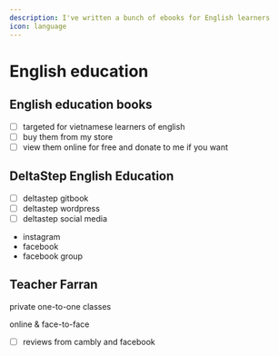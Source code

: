 ```yaml
---
description: I've written a bunch of ebooks for English learners
icon: language
---
```


# English education

## English education books

* [ ] targeted for vietnamese learners of english
* [ ] buy them from my store
* [ ] view them online for free and donate to me if you want

## DeltaStep English Education

* [ ] deltastep gitbook&#x20;
* [ ] deltastep wordpress&#x20;
* [ ] deltastep social media

- instagram
- facebook
- facebook group

## Teacher Farran

private one-to-one classes

online & face-to-face

* [ ] reviews from cambly and facebook
